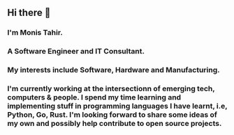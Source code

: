 ## Hi there 👋

### I'm Monis Tahir. 
### A Software Engineer and IT Consultant.
### My interests include Software, Hardware and Manufacturing.

### I'm currently working at the intersectionn of emerging tech, computers & people. I spend my time learning and implementing stuff in programming languages I have learnt, i.e, Python, Go, Rust. I'm looking forward to share some ideas of my own and possibly help contribute to open source projects.


<!--
**monis-t/monis-t** is a ✨ _special_ ✨ repository because its `README.md` (this file) appears on your GitHub profile.

Here are some ideas to get you started:

- 🔭 I’m currently working on ...
- 🌱 I’m currently learning ...
- 👯 I’m looking to collaborate on ...
- 🤔 I’m looking for help with ...
- 💬 Ask me about ...
- 📫 How to reach me: ...
- 😄 Pronouns: ...
- ⚡ Fun fact: ...
-->
